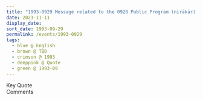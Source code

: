 ```yaml
---
title: "1993-0929 Message related to the 0928 Public Program (nirākār), Austria Center, Vienna, Austria (date not sure)"
date: 2023-11-11
display_date: 
sort_date: 1993-09-29
permalink: /events/1993-0929
tags:
  - blue @ English
  - brown @ TBD
  - crimson @ 1993
  - deeppink @ Quote
  - green @ 1993-09
---
```


<wave-list>
  <list-title color="green" width="75">Key Quote</list-title>
  <list-item color="BlanchedAlmond"  width="200"></list-item>
  <list-item color="Lavender"></list-item>
  <list-item color="BlanchedAlmond"></list-item>
</wave-list>

<br>

<wave-list>
  <list-title color="green" width="75">Comments</list-title>
  <list-item color="BlanchedAlmond"  width="200"></list-item>
  <list-item color="Lavender"></list-item>
  <list-item color="BlanchedAlmond"></list-item>
</wave-list>